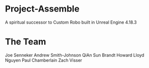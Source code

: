 # Project-Assemble
A spiritual successor to Custom Robo built in Unreal Engine 4.18.3

# The Team
Joe Senneker
Andrew Smith-Johnson
QiAn Sun
Brandt Howard
Lloyd Nguyen
Paul Chamberlain
Zach Visser